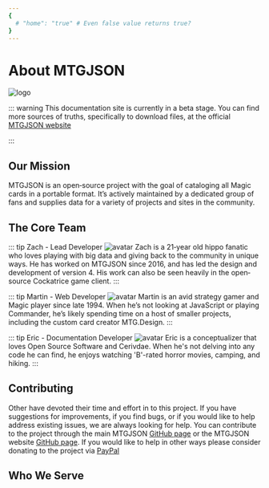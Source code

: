 ```yaml
---
{
  # "home": "true" # Even false value returns true?
}
---
```


# About MTGJSON

![logo](/images/logo.svg "MTGJSON")

::: warning
This documentation site is currently in a beta stage. You can find more sources of truths, specifically to download files, at the official [MTGJSON website](https://mtgjson.com/)

:::

## Our Mission

MTGJSON is an open‐source project with the goal of cataloging all Magic cards in a portable format. It’s actively maintained by a dedicated group of fans and supplies data for a variety of projects and sites in the community.

## The Core Team

::: tip Zach - Lead Developer
![avatar](/images/avatar-zach.jpg "Zach")
Zach is a 21‐year old hippo fanatic who loves playing with big data and giving back to the community in unique ways. He has worked on MTGJSON since 2016, and has led the design and development of version 4. His work can also be seen heavily in the open‐source Cockatrice game client.
:::

::: tip Martin - Web Developer
![avatar](/images/avatar-martin.jpg "Martin")
Martin is an avid strategy gamer and Magic player since late 1994. When he’s not looking at JavaScript or playing Commander, he’s likely spending time on a host of smaller projects, including the custom card creator MTG.Design.
:::

::: tip Eric - Documentation Developer
![avatar](/images/avatar-eric.gif "Eric")
Eric is a conceptualizer that loves Open Source Software and Cerivdae. When he's not delving into any code he can find, he enjoys watching 'B'-rated horror movies, camping, and hiking.
:::

## Contributing

Other have devoted their time and effort in to this project. If you have suggestions for improvements, if you find bugs, or if you would like to help address existing issues, we are always looking for help. You can contribute to the project through the main MTGJSON [GitHub page](https://github.com/mtgjson/mtgjson) or the MTGJSON website [GitHub page](https://github.com/mtgjson/mtgjson-website). If you would like to help in other ways please consider donating to the project via [PayPal](https://www.paypal.me/Zachhalpern)

## Who We Serve

<GenerateServices/>